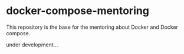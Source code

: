 # docker-compose-mentoring

This repository is the base for the mentoring about Docker and Docker compose.

under development...